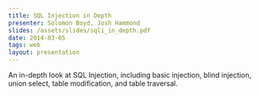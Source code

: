 ```yaml
---
title: SQL Injection in Depth
presenter: Solomon Boyd, Josh Hammond
slides: /assets/slides/sqli_in_depth.pdf
date: 2014-03-05
tags: web
layout: presentation
---
```

An in-depth look at SQL Injection, including basic injection, blind injection, union select, table modification, and table traversal.
